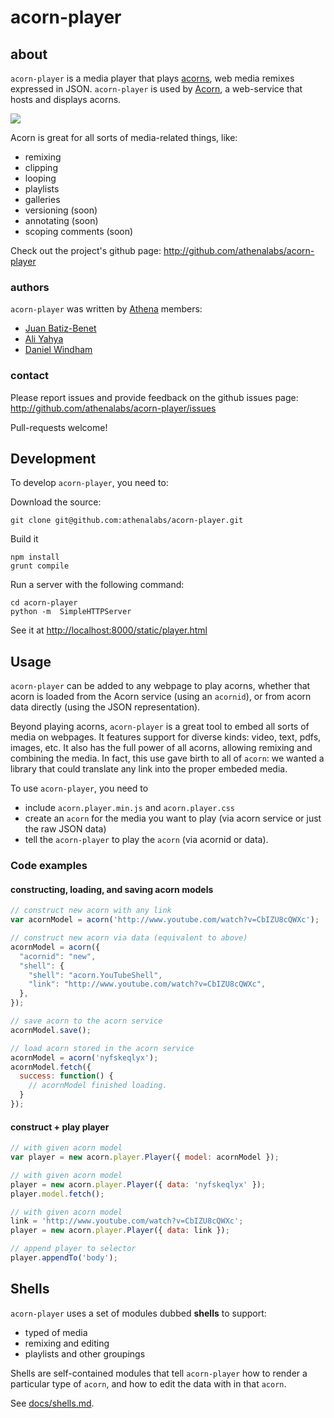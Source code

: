 # acorn-player

## about


`acorn-player` is a media player that plays
[acorns](http://acorn.athena.ai/about), web media remixes expressed in JSON.
`acorn-player` is used by [Acorn](http://acorn.athena.ai), a
web-service that hosts and displays acorns.



![](http://static.benet.ai/skitch/acorn_%7C_Media_Remixer-20130427-055341.png)

Acorn is great for all sorts of media-related things, like:
* remixing
* clipping
* looping
* playlists
* galleries
* versioning (soon)
* annotating (soon)
* scoping comments (soon)

Check out the project's github page:
http://github.com/athenalabs/acorn-player


### authors

``acorn-player`` was written by [Athena](http://github.com/athenalabs) members:

* [Juan Batiz-Benet](http://github.com/jbenet)
* [Ali Yahya](http://github.com/ali01)
* [Daniel Windham](http://github.com/tenedor)


### contact

Please report issues and provide feedback on the github issues page:
http://github.com/athenalabs/acorn-player/issues

Pull-requests welcome!

## Development

To develop ``acorn-player``, you need to:

Download the source:

    git clone git@github.com:athenalabs/acorn-player.git

Build it

    npm install
    grunt compile

Run a server with the following command:

    cd acorn-player
    python -m  SimpleHTTPServer

See it at [http://localhost:8000/static/player.html](http://localhost:8000/static/player.html)



## Usage


`acorn-player` can be added to any webpage to play acorns, whether that acorn
is loaded from the Acorn service (using an `acornid`), or from acorn data
directly (using the JSON representation).

Beyond playing acorns, `acorn-player` is a great tool to embed all sorts of
media on webpages. It features support for diverse kinds: video, text,
pdfs, images, etc. It also has the full power of all acorns, allowing remixing
and combining the media. In fact, this use gave birth to all of `acorn`: we
wanted a library that could translate any link into the proper embeded media.

To use ``acorn-player``, you need to

* include `acorn.player.min.js` and `acorn.player.css`
* create an `acorn` for the media you want to play (via acorn service or just the raw JSON data)
* tell the `acorn-player` to play the `acorn` (via acornid or data).


### Code examples


#### constructing, loading, and saving acorn models

```javascript
// construct new acorn with any link
var acornModel = acorn('http://www.youtube.com/watch?v=CbIZU8cQWXc');

// construct new acorn via data (equivalent to above)
acornModel = acorn({
  "acornid": "new",
  "shell": {
    "shell": "acorn.YouTubeShell",
    "link": "http://www.youtube.com/watch?v=CbIZU8cQWXc",
  },
});

// save acorn to the acorn service
acornModel.save();

// load acorn stored in the acorn service
acornModel = acorn('nyfskeqlyx');
acornModel.fetch({
  success: function() {
    // acornModel finished loading.
  }
});
```

#### construct + play player

```javascript
// with given acorn model
var player = new acorn.player.Player({ model: acornModel });

// with given acorn model
player = new acorn.player.Player({ data: 'nyfskeqlyx' });
player.model.fetch();

// with given acorn model
link = 'http://www.youtube.com/watch?v=CbIZU8cQWXc';
player = new acorn.player.Player({ data: link });

// append player to selector
player.appendTo('body');
```


## Shells

`acorn-player` uses a set of modules dubbed **shells** to support:
* typed of media
* remixing and editing
* playlists and other groupings

Shells are self-contained modules that tell `acorn-player` how to render a
particular type of `acorn`, and how to edit the data with in that `acorn`.

See [docs/shells.md](https://github.com/athenalabs/acorn-player/blob/master/docs/shells.md).
